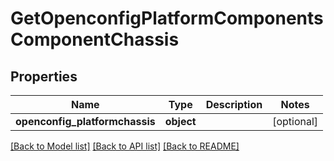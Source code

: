 # GetOpenconfigPlatformComponentsComponentChassis

## Properties
Name | Type | Description | Notes
------------ | ------------- | ------------- | -------------
**openconfig_platformchassis** | **object** |  | [optional] 

[[Back to Model list]](../README.md#documentation-for-models) [[Back to API list]](../README.md#documentation-for-api-endpoints) [[Back to README]](../README.md)


